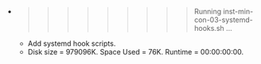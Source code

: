 * >>>>>>>>> Running inst-min-con-03-systemd-hooks.sh ...
  * Add systemd hook scripts.
  * Disk size = 979096K. Space Used = 76K. Runtime = 00:00:00:00.
